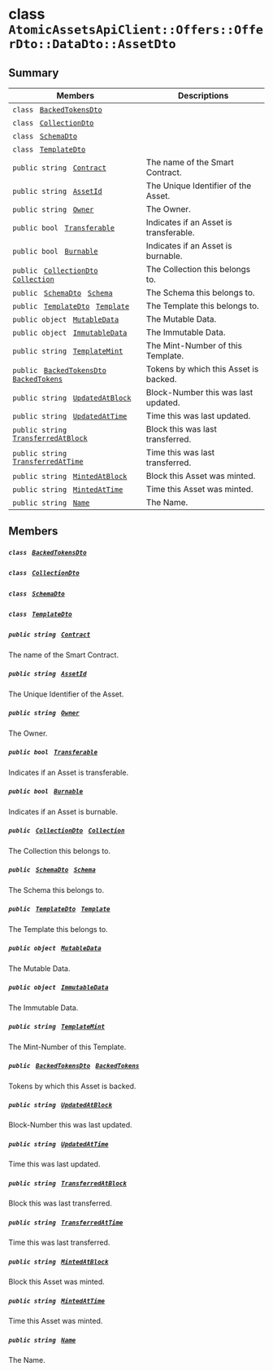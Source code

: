 # class `AtomicAssetsApiClient::Offers::OfferDto::DataDto::AssetDto` 

## Summary

 Members                                | Descriptions                                
----------------------------------------|---------------------------------------------
`class ` [`BackedTokensDto`](AtomicAssetsApiClient--Offers--OfferDto--DataDto--AssetDto--BackedTokensDto.md)        | 
`class ` [`CollectionDto`](AtomicAssetsApiClient--Offers--OfferDto--DataDto--AssetDto--CollectionDto.md)        | 
`class ` [`SchemaDto`](AtomicAssetsApiClient--Offers--OfferDto--DataDto--AssetDto--SchemaDto.md)        | 
`class ` [`TemplateDto`](AtomicAssetsApiClient--Offers--OfferDto--DataDto--AssetDto--TemplateDto.md)        | 
`public string ` [`Contract`](#class_atomic_assets_api_client_1_1_offers_1_1_offer_dto_1_1_data_dto_1_1_asset_dto_1a9b4baf8484b98d89513d7776a8877d0e) | The name of the Smart Contract.
`public string ` [`AssetId`](#class_atomic_assets_api_client_1_1_offers_1_1_offer_dto_1_1_data_dto_1_1_asset_dto_1a0066ff0d119e607c3ec5491c7aac86ff) | The Unique Identifier of the Asset.
`public string ` [`Owner`](#class_atomic_assets_api_client_1_1_offers_1_1_offer_dto_1_1_data_dto_1_1_asset_dto_1a2bb39ac02455d05833c5f88b6ddc87ee) | The Owner.
`public bool ` [`Transferable`](#class_atomic_assets_api_client_1_1_offers_1_1_offer_dto_1_1_data_dto_1_1_asset_dto_1ab0a2025837cfad369c22e114d1c93d42) | Indicates if an Asset is transferable.
`public bool ` [`Burnable`](#class_atomic_assets_api_client_1_1_offers_1_1_offer_dto_1_1_data_dto_1_1_asset_dto_1a50c30f69b54db362be32720d5cc433bd) | Indicates if an Asset is burnable.
`public ` [`CollectionDto`](AtomicAssetsApiClient--Offers--OfferDto--DataDto--AssetDto--CollectionDto.md)` ` [`Collection`](#class_atomic_assets_api_client_1_1_offers_1_1_offer_dto_1_1_data_dto_1_1_asset_dto_1ac6d9b0c1cef1d8ad020fa9b6fc1c3319) | The Collection this belongs to.
`public ` [`SchemaDto`](AtomicAssetsApiClient--Offers--OfferDto--DataDto--AssetDto--SchemaDto.md)` ` [`Schema`](#class_atomic_assets_api_client_1_1_offers_1_1_offer_dto_1_1_data_dto_1_1_asset_dto_1ad93c55d7b2a8254b86543bda80750a31) | The Schema this belongs to.
`public ` [`TemplateDto`](AtomicAssetsApiClient--Offers--OfferDto--DataDto--AssetDto--TemplateDto.md)` ` [`Template`](#class_atomic_assets_api_client_1_1_offers_1_1_offer_dto_1_1_data_dto_1_1_asset_dto_1a8d65cc2a5ff793ff3eb7a51b7d72e43f) | The Template this belongs to.
`public object ` [`MutableData`](#class_atomic_assets_api_client_1_1_offers_1_1_offer_dto_1_1_data_dto_1_1_asset_dto_1a517f1227ead52951840392f73f535a52) | The Mutable Data.
`public object ` [`ImmutableData`](#class_atomic_assets_api_client_1_1_offers_1_1_offer_dto_1_1_data_dto_1_1_asset_dto_1a9fed56023309e1abafab5d3a66612ffd) | The Immutable Data.
`public string ` [`TemplateMint`](#class_atomic_assets_api_client_1_1_offers_1_1_offer_dto_1_1_data_dto_1_1_asset_dto_1a82c766587c3554c5c8b1b16e2cf29799) | The Mint-Number of this Template.
`public ` [`BackedTokensDto`](AtomicAssetsApiClient--Offers--OfferDto--DataDto--AssetDto--BackedTokensDto.md)` ` [`BackedTokens`](#class_atomic_assets_api_client_1_1_offers_1_1_offer_dto_1_1_data_dto_1_1_asset_dto_1ace4511d1490d9905e3f19026c18dbc96) | Tokens by which this Asset is backed.
`public string ` [`UpdatedAtBlock`](#class_atomic_assets_api_client_1_1_offers_1_1_offer_dto_1_1_data_dto_1_1_asset_dto_1a6bb57b5afa05403c9d9c39296178c9ef) | Block-Number this was last updated.
`public string ` [`UpdatedAtTime`](#class_atomic_assets_api_client_1_1_offers_1_1_offer_dto_1_1_data_dto_1_1_asset_dto_1a72262f869452135882a475b6636de902) | Time this was last updated.
`public string ` [`TransferredAtBlock`](#class_atomic_assets_api_client_1_1_offers_1_1_offer_dto_1_1_data_dto_1_1_asset_dto_1ab2e154e0d51a36f9dd001bd6ccda4571) | Block this was last transferred.
`public string ` [`TransferredAtTime`](#class_atomic_assets_api_client_1_1_offers_1_1_offer_dto_1_1_data_dto_1_1_asset_dto_1abaf0a7b245b0a4891c81c278b57898b7) | Time this was last transferred.
`public string ` [`MintedAtBlock`](#class_atomic_assets_api_client_1_1_offers_1_1_offer_dto_1_1_data_dto_1_1_asset_dto_1aece51bb353a548fed2f074df53cc3dc2) | Block this Asset was minted.
`public string ` [`MintedAtTime`](#class_atomic_assets_api_client_1_1_offers_1_1_offer_dto_1_1_data_dto_1_1_asset_dto_1a02bd8923fc7b1802cd28ec5286c14d0e) | Time this Asset was minted.
`public string ` [`Name`](#class_atomic_assets_api_client_1_1_offers_1_1_offer_dto_1_1_data_dto_1_1_asset_dto_1a7ee9065718e6628dc7791b756fa6c0f9) | The Name.

## Members

##### `class ` [`BackedTokensDto`](AtomicAssetsApiClient--Offers--OfferDto--DataDto--AssetDto--BackedTokensDto.md) 

##### `class ` [`CollectionDto`](AtomicAssetsApiClient--Offers--OfferDto--DataDto--AssetDto--CollectionDto.md) 

##### `class ` [`SchemaDto`](AtomicAssetsApiClient--Offers--OfferDto--DataDto--AssetDto--SchemaDto.md) 

##### `class ` [`TemplateDto`](AtomicAssetsApiClient--Offers--OfferDto--DataDto--AssetDto--TemplateDto.md) 

##### `public string ` [`Contract`](#class_atomic_assets_api_client_1_1_offers_1_1_offer_dto_1_1_data_dto_1_1_asset_dto_1a9b4baf8484b98d89513d7776a8877d0e) 

The name of the Smart Contract.

##### `public string ` [`AssetId`](#class_atomic_assets_api_client_1_1_offers_1_1_offer_dto_1_1_data_dto_1_1_asset_dto_1a0066ff0d119e607c3ec5491c7aac86ff) 

The Unique Identifier of the Asset.

##### `public string ` [`Owner`](#class_atomic_assets_api_client_1_1_offers_1_1_offer_dto_1_1_data_dto_1_1_asset_dto_1a2bb39ac02455d05833c5f88b6ddc87ee) 

The Owner.

##### `public bool ` [`Transferable`](#class_atomic_assets_api_client_1_1_offers_1_1_offer_dto_1_1_data_dto_1_1_asset_dto_1ab0a2025837cfad369c22e114d1c93d42) 

Indicates if an Asset is transferable.

##### `public bool ` [`Burnable`](#class_atomic_assets_api_client_1_1_offers_1_1_offer_dto_1_1_data_dto_1_1_asset_dto_1a50c30f69b54db362be32720d5cc433bd) 

Indicates if an Asset is burnable.

##### `public ` [`CollectionDto`](AtomicAssetsApiClient--Offers--OfferDto--DataDto--AssetDto--CollectionDto.md)` ` [`Collection`](#class_atomic_assets_api_client_1_1_offers_1_1_offer_dto_1_1_data_dto_1_1_asset_dto_1ac6d9b0c1cef1d8ad020fa9b6fc1c3319) 

The Collection this belongs to.

##### `public ` [`SchemaDto`](AtomicAssetsApiClient--Offers--OfferDto--DataDto--AssetDto--SchemaDto.md)` ` [`Schema`](#class_atomic_assets_api_client_1_1_offers_1_1_offer_dto_1_1_data_dto_1_1_asset_dto_1ad93c55d7b2a8254b86543bda80750a31) 

The Schema this belongs to.

##### `public ` [`TemplateDto`](AtomicAssetsApiClient--Offers--OfferDto--DataDto--AssetDto--TemplateDto.md)` ` [`Template`](#class_atomic_assets_api_client_1_1_offers_1_1_offer_dto_1_1_data_dto_1_1_asset_dto_1a8d65cc2a5ff793ff3eb7a51b7d72e43f) 

The Template this belongs to.

##### `public object ` [`MutableData`](#class_atomic_assets_api_client_1_1_offers_1_1_offer_dto_1_1_data_dto_1_1_asset_dto_1a517f1227ead52951840392f73f535a52) 

The Mutable Data.

##### `public object ` [`ImmutableData`](#class_atomic_assets_api_client_1_1_offers_1_1_offer_dto_1_1_data_dto_1_1_asset_dto_1a9fed56023309e1abafab5d3a66612ffd) 

The Immutable Data.

##### `public string ` [`TemplateMint`](#class_atomic_assets_api_client_1_1_offers_1_1_offer_dto_1_1_data_dto_1_1_asset_dto_1a82c766587c3554c5c8b1b16e2cf29799) 

The Mint-Number of this Template.

##### `public ` [`BackedTokensDto`](AtomicAssetsApiClient--Offers--OfferDto--DataDto--AssetDto--BackedTokensDto.md)` ` [`BackedTokens`](#class_atomic_assets_api_client_1_1_offers_1_1_offer_dto_1_1_data_dto_1_1_asset_dto_1ace4511d1490d9905e3f19026c18dbc96) 

Tokens by which this Asset is backed.

##### `public string ` [`UpdatedAtBlock`](#class_atomic_assets_api_client_1_1_offers_1_1_offer_dto_1_1_data_dto_1_1_asset_dto_1a6bb57b5afa05403c9d9c39296178c9ef) 

Block-Number this was last updated.

##### `public string ` [`UpdatedAtTime`](#class_atomic_assets_api_client_1_1_offers_1_1_offer_dto_1_1_data_dto_1_1_asset_dto_1a72262f869452135882a475b6636de902) 

Time this was last updated.

##### `public string ` [`TransferredAtBlock`](#class_atomic_assets_api_client_1_1_offers_1_1_offer_dto_1_1_data_dto_1_1_asset_dto_1ab2e154e0d51a36f9dd001bd6ccda4571) 

Block this was last transferred.

##### `public string ` [`TransferredAtTime`](#class_atomic_assets_api_client_1_1_offers_1_1_offer_dto_1_1_data_dto_1_1_asset_dto_1abaf0a7b245b0a4891c81c278b57898b7) 

Time this was last transferred.

##### `public string ` [`MintedAtBlock`](#class_atomic_assets_api_client_1_1_offers_1_1_offer_dto_1_1_data_dto_1_1_asset_dto_1aece51bb353a548fed2f074df53cc3dc2) 

Block this Asset was minted.

##### `public string ` [`MintedAtTime`](#class_atomic_assets_api_client_1_1_offers_1_1_offer_dto_1_1_data_dto_1_1_asset_dto_1a02bd8923fc7b1802cd28ec5286c14d0e) 

Time this Asset was minted.

##### `public string ` [`Name`](#class_atomic_assets_api_client_1_1_offers_1_1_offer_dto_1_1_data_dto_1_1_asset_dto_1a7ee9065718e6628dc7791b756fa6c0f9) 

The Name.

